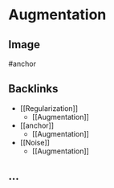 # Augmentation

## Image


#anchor
## Backlinks
* [[Regularization]]
	* [[Augmentation]]
* [[anchor]]
	* [[Augmentation]]
* [[Noise]]
	* [[Augmentation]]

## ...
